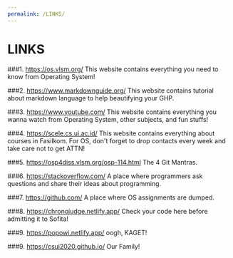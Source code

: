 ```yaml
---
permalink: /LINKS/
---
```

# LINKS
###1. https://os.vlsm.org/
This website contains everything you need to know from Operating System!

###2. https://www.markdownguide.org/
This website contains tutorial about markdown language to help beautifying your GHP.

###3. https://www.youtube.com/
This website contains everything you wanna watch from Operating System, other subjects, and fun stuffs!

###4. https://scele.cs.ui.ac.id/
This website contains everything about courses in Fasilkom. For OS, don't forget to drop contacts every week and take care not to get ATTN!

###5. https://osp4diss.vlsm.org/osp-114.html
The 4 Git Mantras.

###6. https://stackoverflow.com/
A place where programmers ask questions and share their ideas about programming.

###7. https://github.com/
A place where OS assignments are dumped.

###8. https://chronojudge.netlify.app/
Check your code here before admitting it to Sofita!

###9. https://popowi.netlify.app/
oogh, KAGET!

###9. https://csui2020.github.io/
Our Family!
